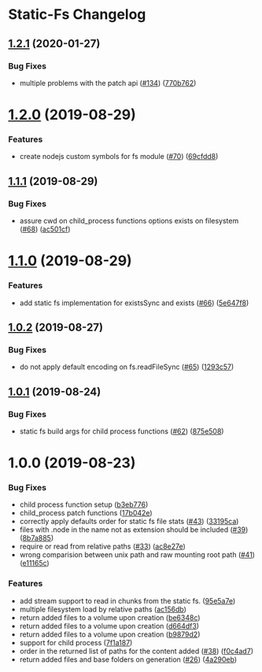 # Static-Fs Changelog

## [1.2.1](https://github.com/mistic/static-fs/compare/v1.2.0...v1.2.1) (2020-01-27)


### Bug Fixes

* multiple problems with the patch api ([#134](https://github.com/mistic/static-fs/issues/134)) ([770b762](https://github.com/mistic/static-fs/commit/770b762))

# [1.2.0](https://github.com/mistic/static-fs/compare/v1.1.1...v1.2.0) (2019-08-29)


### Features

* create nodejs custom symbols for fs module ([#70](https://github.com/mistic/static-fs/issues/70)) ([69cfdd8](https://github.com/mistic/static-fs/commit/69cfdd8))

## [1.1.1](https://github.com/mistic/static-fs/compare/v1.1.0...v1.1.1) (2019-08-29)


### Bug Fixes

* assure cwd on child_process functions options exists on filesystem ([#68](https://github.com/mistic/static-fs/issues/68)) ([ac501cf](https://github.com/mistic/static-fs/commit/ac501cf))

# [1.1.0](https://github.com/mistic/static-fs/compare/v1.0.2...v1.1.0) (2019-08-29)


### Features

* add static fs implementation for existsSync and exists ([#66](https://github.com/mistic/static-fs/issues/66)) ([5e647f8](https://github.com/mistic/static-fs/commit/5e647f8))

## [1.0.2](https://github.com/mistic/static-fs/compare/v1.0.1...v1.0.2) (2019-08-27)


### Bug Fixes

* do not apply default encoding on fs.readFileSync ([#65](https://github.com/mistic/static-fs/issues/65)) ([1293c57](https://github.com/mistic/static-fs/commit/1293c57))

## [1.0.1](https://github.com/mistic/static-fs/compare/v1.0.0...v1.0.1) (2019-08-24)


### Bug Fixes

* static fs build args for child process functions ([#62](https://github.com/mistic/static-fs/issues/62)) ([875e508](https://github.com/mistic/static-fs/commit/875e508))

# 1.0.0 (2019-08-23)


### Bug Fixes

* child process function setup ([b3eb776](https://github.com/mistic/static-fs/commit/b3eb776))
* child_process patch functions ([17b042e](https://github.com/mistic/static-fs/commit/17b042e))
* correctly apply defaults order for static fs file stats ([#43](https://github.com/mistic/static-fs/issues/43)) ([33195ca](https://github.com/mistic/static-fs/commit/33195ca))
* files with .node in the name not as extension should be included ([#39](https://github.com/mistic/static-fs/issues/39)) ([8b7a885](https://github.com/mistic/static-fs/commit/8b7a885))
* require or read from relative paths ([#33](https://github.com/mistic/static-fs/issues/33)) ([ac8e27e](https://github.com/mistic/static-fs/commit/ac8e27e))
* wrong comparision between unix path and raw mounting root path ([#41](https://github.com/mistic/static-fs/issues/41)) ([e11165c](https://github.com/mistic/static-fs/commit/e11165c))


### Features

* add stream support to read in chunks from the static fs. ([95e5a7e](https://github.com/mistic/static-fs/commit/95e5a7e))
* multiple filesystem load by relative paths ([ac156db](https://github.com/mistic/static-fs/commit/ac156db))
* return added files to a volume upon creation ([be6348c](https://github.com/mistic/static-fs/commit/be6348c))
* return added files to a volume upon creation ([d664df3](https://github.com/mistic/static-fs/commit/d664df3))
* return added files to a volume upon creation ([b9879d2](https://github.com/mistic/static-fs/commit/b9879d2))
* support for child process ([7f1a187](https://github.com/mistic/static-fs/commit/7f1a187))
* order in the returned list of paths for the content added ([#38](https://github.com/mistic/static-fs/issues/38)) ([f0c4ad7](https://github.com/mistic/static-fs/commit/f0c4ad7))
* return added files and base folders on generation ([#26](https://github.com/mistic/static-fs/issues/26)) ([4a290eb](https://github.com/mistic/static-fs/commit/4a290eb))

